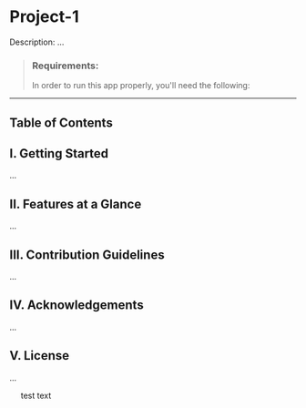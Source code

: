 # Project-1

Description:
...

> ### Requirements:
> In order to run this app properly, you'll need the following:

---
## Table of Contents





## I. Getting Started
...

## II. Features at a Glance
...

## III. Contribution Guidelines
...

## IV. Acknowledgements
...

## V. License
...

&nbsp;&nbsp;&nbsp;&nbsp;&nbsp;test text